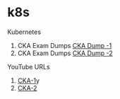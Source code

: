 # k8s
Kubernetes

1. CKA Exam Dumps   [CKA Dump -1 ](https://free-braindumps.com/linux-foundation/free-cka-braindumps.html?p=1)
2. CKA Exam Dumps   [CKA Dump -2 ](https://www.itexams.com/exam/CKA)

YouTube URLs
1. [CKA-1](https://www.youtube.com/playlist?list=PLi0QOhIwpoFqFimUI-kpaPhAvF7K1TPJ-)y
2. [CKA-2](https://www.youtube.com/watch?v=L49ToxnoMA0&list=PLt-VlKXeX8qvCGm_5anBsitb7r9gquQ7X&index=3)
